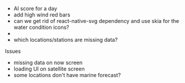 - AI score for a day
- add high wind red bars
- can we get rid of react-native-svg dependency and use skia for the water condition icons?
-
- which locations/stations are missing data?

Issues

- missing data on now screen
- loading UI on satellite screen
- some locations don't have marine forecast?
